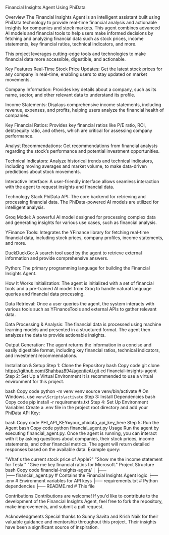 Financial Insights Agent Using PhiData

Overview
The Financial Insights Agent is an intelligent assistant built using PhiData technology to provide real-time financial analysis and actionable insights for companies and stock markets. This agent combines advanced AI models and financial tools to help users make informed decisions by fetching and analyzing financial data such as stock prices, income statements, key financial ratios, technical indicators, and more.

This project leverages cutting-edge tools and technologies to make financial data more accessible, digestible, and actionable.


Key Features
Real-Time Stock Price Updates:
Get the latest stock prices for any company in real-time, enabling users to stay updated on market movements.


Company Information:
Provides key details about a company, such as its name, sector, and other relevant data to understand its profile.


Income Statements:
Displays comprehensive income statements, including revenue, expenses, and profits, helping users analyze the financial health of companies.

Key Financial Ratios:
Provides key financial ratios like P/E ratio, ROI, debt/equity ratio, and others, which are critical for assessing company performance.

Analyst Recommendations:
Get recommendations from financial analysts regarding the stock’s performance and potential investment opportunities.

Technical Indicators:
Analyze historical trends and technical indicators, including moving averages and market volume, to make data-driven predictions about stock movements.

Interactive Interface:
A user-friendly interface allows seamless interaction with the agent to request insights and financial data.

Technology Stack
PhiData API:
The core backend for retrieving and processing financial data. The PhiData-powered AI models are utilized for intelligent analysis.

Groq Model:
A powerful AI model designed for processing complex data and generating insights for various use cases, such as financial analysis.

YFinance Tools:
Integrates the YFinance library for fetching real-time financial data, including stock prices, company profiles, income statements, and more.

DuckDuckGo:
A search tool used by the agent to retrieve external information and provide comprehensive answers.

Python:
The primary programming language for building the Financial Insights Agent.

How It Works
Initialization:
The agent is initialized with a set of financial tools and a pre-trained AI model from Groq to handle natural language queries and financial data processing.

Data Retrieval:
Once a user queries the agent, the system interacts with various tools such as YFinanceTools and external APIs to gather relevant data.

Data Processing & Analysis:
The financial data is processed using machine learning models and presented in a structured format. The agent then analyzes the data to provide actionable insights.

Output Generation:
The agent returns the information in a concise and easily digestible format, including key financial ratios, technical indicators, and investment recommendations.

Installation & Setup
Step 1: Clone the Repository
bash
Copy code
git clone https://github.com/Shahbaz894/agenticAi.git
cd financial-insights-agent
Step 2: Set Up a Virtual Environment
It is recommended to use a virtual environment for this project.

bash
Copy code
python -m venv venv
source venv/bin/activate  # On Windows, use `venv\Scripts\activate`
Step 3: Install Dependencies
bash
Copy code
pip install -r requirements.txt
Step 4: Set Up Environment Variables
Create a .env file in the project root directory and add your PhiData API Key:

bash
Copy code
PHI_API_KEY=your_phidata_api_key_here
Step 5: Run the Agent
bash
Copy code
python financial_agent.py
Usage
Run the agent by executing financial_agent.py.
Once the agent is running, you can interact with it by asking questions about companies, their stock prices, income statements, and other financial metrics.
The agent will return detailed responses based on the available data.
Example query:

"What's the current stock price of Apple?"
"Show me the income statement for Tesla."
"Give me key financial ratios for Microsoft."
Project Structure
bash
Copy code
financial-insights-agent/
│
├──               
├── financial_agent.py   # Contains the Financial Insights Agent logic
├── .env                 # Environment variables for API keys
├── requirements.txt     # Python dependencies
├── README.md            # This file

Contributions
Contributions are welcome! If you'd like to contribute to the development of the Financial Insights Agent, feel free to fork the repository, make improvements, and submit a pull request.

Acknowledgments
Special thanks to Sunny Savita and Krish Naik for their valuable guidance and mentorship throughout this project. Their insights have been a significant source of inspiration.
